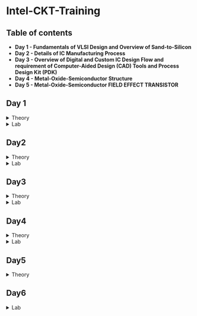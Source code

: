 # Intel-CKT-Training

## Table of contents

- **Day 1 - Fundamentals of VLSI Design and
Overview of Sand-to-Silicon**
- **Day 2 - Details of IC Manufacturing Process**
- **Day 3 - Overview of Digital and Custom IC Design Flow and requirement of Computer-Aided Design (CAD) Tools and Process Design Kit (PDK)**
- **Day 4 - Metal-Oxide-Semiconductor Structure** 
- **Day 5 - Metal-Oxide-Semiconductor FIELD EFFECT TRANSISTOR** 
  
## Day 1 
 <details><summary> Theory </summary>
 
  
  ## **Overview of VLSI Design**
  - **Packaged Chip**
  
    -There are different types of packaging:
      - System in a package (SIP)
      - Dual in-line package (DIP)
      - Quad-flat no-leads (QFN)
      - Ball grid array (BGA)
  
    -The central part of the chip is call die.
  
   - **Die and Wafer**
 
        ![image](https://user-images.githubusercontent.com/122155193/211223009-eefb6003-b59f-45d3-867b-3a645ad9e624.png)

      - A Single wafer contains 10’s of thousands die
      - All the components fabricated on the die

    - **Inside the Die**
       -  Digital: Gates, Muxes, decoders, counters, Resistors, FSMs
       -  Analog and RF: Clock: VCO and PLL; Voltage Ref. and Reg.: Bandgap reference, LDO, DC-DC converter; Data: PRBS generator; Amplifiers and Filters
       -  Memory and Memory Controller: Static Random Access Memory (SRAM) and SRAM controller

    - **Moore’s Law**
      - The observation that the number of transistors in a dense integrated circuit (IC) doubles about every two years.
  
    - **VLSI Design Methodology**
      - Types of VLSI Design styles:
        1) **Field programming gate array (FPGA) design**
            - Faster prototyping and cost-effective
            - Consists of:
              - Input/output buffers
              - Array of configurable logic blocks (CLBs)
              - Programmable interconnect structures
            - The programming of interconnects is accomplished by programming of RAM
            - Signal routing between the CLBs and the I/O blocks made by configurable switching matrices
  
        2) **Application-specific integrated circuit (ASIC)**
            - **Standard cell based design**
              - It is one of the most prevalent full-custom design styles and requires development of a full-custom mask set.
              - All of the commonly used logic cells are developed, characterized, and stored in a standard-cell library.
              - Each cell is characterized according to several different categories:
                - Delay time vs load capacitance and input transition
                - Circuit simulation model, Timing simulation model, Fault simulation model
                - Cell data for place-and route
                - Mask data
            - **Full Custom Design**
              - the entire mask design is done without using any library.
              - Productivity is very low because the geometry, orientation, and placement of every transistor is done individually by the designers.
              - Developmental cost of such a design style is becoming huge.
              - All the analog and RF designs are full custom design.
  
  - **VLSI Design Quality**
  
      - Important criteria to measure the design quality:
  
         1) **Testability**
             - Generation of good test vecto.
             - Availability of good test fixture at speed.
             - Design of testable chip.
  
          2) **Yield and Manufacturability**
             - Yield: No. of tested ok chips/Total no. of Chips
             - Functional Yield: Checks at lower speed
             - Parametric Yield: Checks at required speed
  
          3) **Reliability**
              - ESD and EOS
              - Electromigration
              - Oxide breakdown
              - Power and ground bouncing
             - On-chip noise and cross-talk
  
           4) **Technology Upgradability**
              - functional module for design reuse can be achieved quickly with minimal cost.
              - Develop and use advanced CAD tools.
  
  - **Package Technology**
     - Chip designers should work closely with package designers from the start of the project to avoid failures of the VLSI chip.
  
     - Types of package:
        1) **Pin-through-hole (PTH):**
  
          - ![image](https://user-images.githubusercontent.com/122155193/211224732-7f1409d0-0dd4-49c4-aefa-23b01355a877.png)
  
          - holes drilled in PCB
          - Not cost effective 
  
        2) **Surface Mount Technology (SMT):**
  
          - ![image](https://user-images.githubusercontent.com/122155193/211224778-c207e8e2-0d2e-4a39-80e2-166091dddbf9.png)
  
          - Directly soldered on the PCB
          - Cost and space effective
  
        3) **Plastic:**
  
          - Permeable to environmental moisture
  
        4) **Ceramic:**
  
          - Power consumption, performance and environmental requirements
  
   - **CAD Tools**
      - Essential for timely development of integrated circuits.
      - CAD technology for VLSI chip design can be categorized into the following areas:
        - High-level synthesis
        - Logic synthesis
        - Circuit optimization
        - Layout
        - Placement and routing
        - Simulation
        - Design rules and checking
</details>

<Details>
  <summary> Lab </summary>
  
  ![image](https://user-images.githubusercontent.com/122155193/212777972-3d05e02e-1d9e-40ab-acba-fa41b4cd8039.png)

  
  ![image](https://user-images.githubusercontent.com/122155193/212778069-7ee6a882-57e1-48c8-941b-44407e52732e.png)

  
  ![image](https://user-images.githubusercontent.com/122155193/212778105-4a20f06e-20c8-4c82-8302-8c0f57c0a0a4.png)

</details>

## Day2
  <details>
  <summary> Theory </summary>
  
 ## **Analog VLSI Design Flow and CMOS Fabrication Process**
  - **Analog IC Design Process**
  
  ![tempsnip](https://user-images.githubusercontent.com/122155193/211691046-388cdea4-312d-44c6-8dae-3ae16b00909f.png)
  
  ![image](https://user-images.githubusercontent.com/122155193/211691175-91c7f27c-d825-40d4-891b-8fdc6719a969.png)

  - **Analog IC Design Process and its Relation with CAD and PDK**
  
  ![image](https://user-images.githubusercontent.com/122155193/211691478-f31aea87-d443-4210-b7c5-4443de798448.png)

  - **Role of Circuit Designer**
    - Design a practical circuit based on the device limits, technology constraints and physical implementations rather than a ideal circuit.
    - Have very good understanding of layout design, so that in less iterations the design can be fridged.
    - Always discuss with the layout designer for better and efficient circuit design.
  
  - **CMOS Technology**
    - Comparison of BJT and MOSFET Technology
    ![image](https://user-images.githubusercontent.com/122155193/211692066-23cdd7bc-12da-458f-9637-16315e0f7969.png)

    - Categorization of the CMOS Technology:
      - Submicron Technology: Lmin ≥ 0.35 µm
      - Deep Submicron Technology (DSM): 0.1 µm ≤ Lmin ≤ 0.35 µm
      - Ultra-Deep Submicron Technology (UDSM): Lmin ≤ 0.1 µm
      - BiCMOS Technology: Lmin = 0.5 µm
      
  - **CMOS Fabrication Process**  
    ![image](https://user-images.githubusercontent.com/122155193/211721141-61278ee4-ba64-41dc-b42c-0d119b56b6ea.png)

 <Details>
 <summary> 1. Wafer formation (sand-to-silicon) </summary>
 
 - The basic raw material used in CMOS fabs is a **wafer or disk of silicon** (roughly 75 mm to 300 mm in diameter and less than 1 mm thick).
 - Wafers are cut from boules, cylindrical ingots of singlecrystal silicon.
 - In order to to provide the crystal with the required electrical properties, **controlled amounts of impurities** are added to the melt.
 - A seed crystal is dipped into the melt (**to initiate crystal growth**), and the seed is gradually withdrawn vertically from the melt while simultaneously being rotated.
 - Then, the molten silicon attaches itself to the seed and recrystallizes.
 - Growth rates vary from 30 to 180 mm/hour.
 </details>
 
 <Details>
 <summary> 2. Photolithography </summary>
 
 - The **patterning** is achieved by a process called photolithography.
 - Used as the primary method in defining areas of interest.
 - The wafer is coated with the photoresist and subjected to selective illumination through **the photomask**.
 - A **photomask** is constructed with chromium (chrome) covered quartz glass. 
 - A UV light source is used to expose the photoresist.
 - **Developer solvent** is then used to dissolve the soluble unexposed photoresist, leaving islands of insoluble exposed photoresist.
 </details>
 
 <Details>
 <summary> 3. Well and Channel Formation </summary>
 
 - There are 4 CMOS technology processes:
   1) **N-well process**
      - the pMOS transistors are built in a n-well and the nMOS transistor is placed in the p-type substrate.
      
      ![image](https://user-images.githubusercontent.com/122155193/211732817-ce8ab953-ea39-431d-af7b-6502177adafd.png)
    
   2) **P-well process**
      - the nMOS transistors are built in a p-well and the pMOS transistor is placed in the n-type substrate. 
      - Used to optimize the pMOS transistor performance.
   
      ![image](https://user-images.githubusercontent.com/122155193/211733248-1b1f249a-0d82-469e-bd19-5e97b8112e2c.png)
 
   3) **Twin-well process**
       - Accompanied the emergence of n-well processes. 
       - A twinwell process allows the optimization of each transistor type.
      
      ![image](https://user-images.githubusercontent.com/122155193/211733777-f1c19a5f-d0a5-4ae4-bb14-886ce4253585.png)
      
    4) **Triple-well process**
       - Provide good isolation between analog and digital blocks in mixed-signal chips; 
       - It is also used to isolate high-density dynamic memory from logic.  

        ![image](https://user-images.githubusercontent.com/122155193/211734116-ae807cfb-2c10-44a5-a50b-b227d9a45d31.png)
 </details>
 
 <Details>
 <summary> 4. Silicon Dioxide (Sio2) </summary>
 
 - Oxidation of silicon is achieved by heating silicon wafers in an oxidizing atmosphere.
 - Some common approaches:
 
    - **Wet Oxidation** (oxidizing atmosphere contains water vapor)
      - The temperature is usually between 900 °C and 1000 °C.
      - Wet oxidation is a rapid process.
      
    - **Dry Oxidation** (oxidizing atmosphere is pure oxygen)
      - Temperatures are in the region of 1200 °C to achieve an acceptable growth rate.
      - Dry oxidation forms a better quality oxide than wet oxidation.
      - It is used to form thin, highly controlled gate oxides, while wet oxidation may be used to form thick field oxides.
    
    - **Atomic Layer Deposition (ALD)** 
      - when a thin chemical layer (material A) is attached to a surface and then a chemical (material B) is introduced to produce a thin layer of the required layer.
  </details>
 
  <Details>
 <summary> 5. Isolation </summary>
  
  - Individual devices in a CMOS process need to be isolated from one another so that they do not have unexpected interactions.
  - The transistor gate consists of a **thin gate oxide layer**.
  - The **thick oxide** used to be formed by a process called Local Oxidation of Silicon (LOCOS).ed to be formed by a process called Local Oxidation of Silicon (LOCOS).
  - A problem with LOCOS-based processes is the transition between thick andthin oxide, which extended some distance laterally to form a so-called bird’s beak.
  - Starting around the 0.35 µm node, **shallow trench isolation (STI)** was introduced to avoid the problems with LOCOS.
  - STI forms insulating trenches of SiO2 surrounding the transistors (everywhere except the active area).
 </details>
 
 <Details>
 <summary> 6. Gate Oxide </summary>

 - This is most commonly in the form of silicon dioxide (SiO2).
 - The transistor gate consists of a **thin gate oxide layer**.
</details>

<Details>
 <summary> 7. Gate and Source/Drain Formations </summary>
 
 - Grow gate oxide wherever transistors are required.
 - **area = source + drain + gate**
 - Deposit polysilicon on chip.
 - Pattern polysilicon (both gates and interconnect).
 - Etch exposed gate oxide, at this stage, the chip has windows down to the well or substrate wherever a source/drain diffusion is required.
 - Implant pMOS and nMOS source/drain regions.
 </details>
 
 <Details>
 <summary> 8. Contacts and Metallization </summary>
 
 - Contact cuts are made to source, drain, and gate according to the contact mask. These are holes etched in the dielectric after the source/drain formation.
 - Older processes commonly use aluminum (Al) for wires, although newer ones offer copper (Cu) for lower resistance.
 - Tungsten (W) can be used as a plug to fill the contact holes.
 </details>
  
<Details>
 <summary> 9. Passivation </summary>
 
 - The final processing step is to add a protective glass layer called passivation or over glass that prevents the ingress of contaminants.
 - Openings in the passivation layer, called overglass cuts, allow connection to I/O pads and test probe points if needed.
 </details>
 
 <Details>
 <summary> 10. Metrology </summary>
 
 - Metrology is the science of measuring.
 - Everything that is built in a semiconductor process has to be measured to give feedback to the manufacturing process.
</details>
</details>

<Details>
 <summary> Lab </summary>
  
  [Assignment Day 2.pdf](https://github.com/Maryam288/Intel-CKT-Training/files/10389974/Assignment.Day.2.pdf)
</details>
 
## Day3
  <Details>
  <summary> Theory </summary>
  
 ## **CMOS Fabrication Process in DeepSubmicron (DSM) and Ultra DeepSubmicron (UDSM) Technology**
 
 - **Disadvantage of the Submicron CMOS Process**
 
    - Isolation of the Transistors:
      - The use of **reverse bias pn junctions** to isolate transistors becomes **impractical as the transistor sizes decrease**.
    
 - **Local Oxidation of Silicon (LOCOS) Isolation Process**
    - LOCOS is the traditional isolation technique used in submicron processes.
    
  ![image](https://user-images.githubusercontent.com/122155193/211982154-f8f38e6d-ec0d-4d9e-b6c8-30f3d6454cdc.png)    ![image](https://user-images.githubusercontent.com/122155193/211982694-d5600c58-a8c2-4875-9c4d-e6f1de87bdc5.png)
   
   - Limitation of this technique:
     - Bird’s beak effect
     - Surface area which is lost to this encroachment
     
   - Advantages of LOCOS fabrication process:
      - Simple process flow
      - High oxide quality because the whole LOCOS structure is thermally grown.
   
   
  - **Sallow Trench Isolation Technology**
  
    - STI isolation process is the preferred isolation process for deep-submicron process because it completely avoids Bird’s beak shape characteristics.
    
    ![image](https://user-images.githubusercontent.com/122155193/211989171-54995dfb-273f-42e8-8011-781d3c3458ed.png)
    - STI is more suitable for the increased density in a small area because it allows forming smaller isolation regions.
    - The disadvantage is larger number of process steps.

  - **Illustration of a Deep Submicron (DSM) CMOS Technology**
  
    - The DSM technology provides:
      - A deep n-well that can be utilized to reduce substrate noise coupling.
      - A MOS Varactor that can be used to make voltage controlled oscillators (VCOs).
      - Different kind of resistors like: **Diffused and/or implanted resistors**, **Well resistors**, **Poly resistors**, **Metal Resistors**.
      - At least 6 levels of metal that can form many useful structures such as inductors, capacitors, and transmission lines.
  
       ![image](https://user-images.githubusercontent.com/122155193/212009429-1cd43858-07c1-46c4-8753-2daf96f1b9b9.png)

- **Different Types of Capacitor in Deep Submicron (DSM) CMOS Technology**
  ![image](https://user-images.githubusercontent.com/122155193/212011793-ef905a9b-4e3e-4948-a520-d8fe48e1a840.png)

 - **Example of a DSM Technology Process (SKY130)** 
  
  ![image](https://user-images.githubusercontent.com/122155193/212012219-db2cf3a3-d372-4ea5-82a4-ba27bfdf4f95.png)
  
  - **Major Fabrication Steps for a DSM CMOS Process** 

  ![image](https://user-images.githubusercontent.com/122155193/212208610-02744f7c-4479-41d4-84d0-38e75fe3c879.png)

<Details>
 <summary> n and p-well Creation </summary>

- NMOS wil be fabricated in the p-well and PMOS in the n-well.
- Done by implantation followed by a deep diffusion.
 </details>
 
 <Details>
 <summary> Sallow Trench Isolation Creation </summary>

-  STI electrically isolates one region/transistor from another.
 </details>
 
 <Details>
 <summary> Threshold Shift and Anti-Punch through Implants </summary>

- The natural thresholds of the **NMOS is about 0V** and of the **PMOS is about –1.2V**.
- p-implant is used to make the NMOS harder to invert and the PMOS easier resulting in threshold voltages balanced around zero volts.
- Implant can be applied to create a higher-doped region beneath the channels to prevent punch-through from the drain depletion region extending to source depletion region.
 </details>
 
 <Details>
 <summary> Thin Oxide and Polysilicon Gate </summary>

- A thin oxide is deposited followed by polysilicon. These layers are removed where they are not wanted.
 </details>
 
 <Details>
 <summary> Lightly Doped Source and Drain </summary>

- A lightly-doped implant is used to create a lightly-doped source and drain next to the channel of the MOSFETs.
 </details>
 
 <Details>
 <summary> Sidewall Spacer </summary>

- A layer of dielectric is deposited on the surface and removed in such a way as to leave “sidewall spacers” next to the thin-oxide-polysilicon-polycide sandwich.
 - These sidewall spacers will prevent the part of the source and drain next to the channel from becoming heavily doped.
 </details>
 
 <Details>
 <summary> Implantation of Havily Doped Source and Drain </summary>

- Provide the completed sources and drains.
- Allows for ohmic contact into the wells and substrate.
  </details>
  
  <Details>
 <summary> Siliciding (Salicide and Polyside) </summary>

- Reduces the resistance of the bulk diffusions and polysilicon and forms an ohmic contact with material on which it is deposited.
  </details>
  
 <Details>
 <summary> Intermediate Oxide Layer </summary> 

- An oxide layer is used to cover the transistors and to planarize the surface.
 </details>
 
 <Details>
 <summary> First Level Metal </summary> 

- Tungsten plugs are built through the lower intermediate oxide layer to provide contact between the devices, wells and substrate to the first-level metal.
 </details>
 
 <Details>
 <summary> Second Level Metal </summary> 

- The previous step is repeated for the second-level metal.
 </details>
 
 - **Summary of Deep Submicron (DSM) CMOS Fabrication Process**
    - DSM technology typically has a minimum channel length between 0.35μm and 0.1μm.
    - DSM technology addresses the problem of excessive depletion region widths in junction isolation techniques by using shallow trench isolation.
    - DSM technology may have from 4 to 8 levels of metal.
    - Lightly doped drains and sources are a key aspect of DSM technology.
    
 - **Ultra Deep Submicron (UDSM) CMOS Technology**
    - Lmin ≤ 0.1 microns.
    - Minimum feature size less than 100 nanometers.
    - 22 nm drawn length, 5 nm lateral diffusion, 1 nm transistor gate oxide, 8 layers of copper interconnect.
    - Specialized processing is used to increase drive capability and maintain low off currents.
    
  - **Advantage of UDSM CMOS Technology**
  
 <Details>
 <summary> Digital Viewpoint </summary> 

- Improved Ion/Ioff
 - Reduced gate capacitance
 - Higher drive current capability
 - Reduced interconnect density
 - Reduction of active power
 </details>
 
  <Details>
 <summary> Analog Viewpoint </summary> 

- More levels of metal
 - Higher cutoff frequency
 - Higher capacitance density
 - Reduced junction capacitance per transconductance
 - More speed
 </details>
 
 - **Disadvantage of UDSM CMOS Technology**
 <Details>
 <summary> Analog Viewpoint </summary> 

- Reduction in power supply resulting in reduced headroom.
 - Gate leakage currents.
 - Reduced small signal intrinsic gain.
 - Increased nonlinearity.
 - Increased noise and poorer matching.
 </details>
 </details>

<Details>
 <summary> Lab </summary> 
  
 <Details>
 <summary> Q6) What are the advantages of ultra-deep submicron process over deep submicron process. </summary>
 
  - Improved Ion/Ioff
  - Reduced gate capacitance
  - Higher drive current capability
  - Reduced junction capacitance per transconductance
  - More speed
 </details>
  
 <Details>
 <summary> Q7) What is the difference between LOCOS and STI process? </summary>
   
 ![image](https://user-images.githubusercontent.com/122155193/212779336-9637f723-ba9d-4a7f-9591-d5aa9fa8fe06.png)
</details>
  
  <Details>
 <summary> Q8) Why for body connection a heavily doped n+ or p+ is used? </summary>
    
- A heavily doped N+ or P+ diffusion is made for the metallic contact. This creates a conductive junction between the metal and the semiconductor, thus giving a good electrical contact to the bulk.
    
</details>
<Details>
 <summary> Q9) What is use of silicide and poolside? </summary>  
  
  - To interconnect between N+ or P+ diffusion to the metal.
 </details>
  
 <Details>
 <summary> Q10) Which process steps used for control threshold voltage and punch-through effect? </summary>   
   
   - Oxidation and Diffusion
  </details>
  <Details>
 <summary> Q11) Draw a top view, front view and 3D view of a CMOS inverter and annotate the length and width of both PMOS and NMOS transistor. </summary>   
 </details>
  
   <Details>
 <summary> Q12) Why sidewall spacer are used in DSM technology? </summary>
     
 - To insulate the drain and source metal contacts from the gate of the transistor.
     
  </details>    
 <Details>
 <summary> Q13) What are the advantages of Deep N-well technology over n-well technology? </summary> 
 
   - Deep N-well decreases the noise coupling through it to the substrate and giving the advantage of fully isolated NMOS devices.
   
</details>    
 <Details>
 <summary> Q14) What is passivation layer? </summary>    
   
   - A layer normally used protect the active semiconductor surface from the surrounding environment.
   
 </details>    
 <Details>
 <summary> Q15) What is Bird’s beak in LOCOS process and what is the impact on the transistor performance? </summary>     
   
   - As the oxide grows, the nitride mask, which is meant to block the oxide from growing everywhere, is slightly bent due to stress caused by the oxide pushing the nitride as it grows.
   
   - The encroachment of field oxide in the active region reduces the area available to form a transistor and therefore it limits device scaling and device density in VLSI cuts which will limit the device performance. 
 </details>
 </details>
 
## Day4
  <details>
  <summary> Theory </summary>
  
 ## Metal-Oxide-Semiconductor Structure 
  - **Metal-Oxide-Semiconductor (MOS) Device Structure**
  
    - MOS junction simply a capacitor.
    - No current-voltage relationship, only capacitorvoltage relationship.
    
    ![image](https://user-images.githubusercontent.com/122155193/215636640-a6cc772b-f90a-4789-a4ce-cdfca27b0cc1.png)

- **MOS Device Structure and Fabrication**

<details>
<summary> Fabrication </summary>

   - Oxidation: process to create SiO2 on top of Silicon.
   - Metallization: process to deposit poly-silicon on top of SiO2.
</details> 

<details>
<summary> Device Structure </summary>

  - Gate and substrate are different material so there is a contact potential between them (expressed as metal to semiconductor work function (ϕms)).
  - Interface is between SiO2 and Silicon
</details> 

- **Ideal MOS Junction or Capacitor**

<details>
<summary> Case1: Accumulation Mode of Operation </summary>

## **Accumulation Mode (V < 0)**

  - Pile of majority carrier at the interface.
  - Charge at the surface directly proportional to voltage.

![image](https://user-images.githubusercontent.com/122155193/215638041-ec999fd0-297a-45ca-a9db-8b6615abe401.png)
</details> 

<details>
<summary> Case2: Depletion Mode of Operation </summary>

## **Depletion Mode (0 < V < VT)**    

  - The semiconductor surface starts to deplete and the type of charge at the surface is –ve and gradually increase with the increase of voltage.
  - **Weak inversion voltage** is the voltage at which the surface carrier concentration is exactly equal to bulk carrier concentration and from this point the weak inversion started.
  - Charge at the surface directly proportional to voltage.
  - **Threshold voltage** is the voltage at which the surface concentration exactly equal to the bulk concentration.
  - This is called inversion point and at this point depletion mode ends and strong inversion started.
  
![image](https://user-images.githubusercontent.com/122155193/215639254-0e3ee43f-18f0-4ec9-a02f-ee19bb2d2e54.png)
</details> 

<details>
<summary> Case3: Strong Inversion Mode of Operation </summary>

## **Strong Inversion Mode (V ≥ VT)**    

  - At threshold voltage a channel form at the surface of the semiconductor due to inversion charges.
  - Before threshold voltage the charge comes from negatively charged ionized acceptors.
  - After threshold voltage, the more charge comes from the electrons rather than depleting the holes.
  - The extra negative charge required for the semiconductor is comes from the mobile electrons which are very close to the surface.
  
  ![image](https://user-images.githubusercontent.com/122155193/215639559-c8ce74f2-3fa1-499f-9f67-bce9026215eb.png)
  
</details> 

- **Summary of the MOS Operation Modes**

![image](https://user-images.githubusercontent.com/122155193/215639865-0a6ba5fe-67cb-413a-baf5-f03e46c5240d.png)

  - Flat band voltage is 0 for ideal MOS structure.
  - Flat band means flatness of conduction and valence band edges at semiconductor surface.
  
- **Q-V Characteristics of MOS Structure** 
 
  ![image](https://user-images.githubusercontent.com/122155193/215640211-26a81d2c-c86b-462f-8b30-aa50f032b8f8.png)

 - Surface Charges at different regions
  
<details>
<summary> Accumulation </summary>

![image](https://user-images.githubusercontent.com/122155193/215664491-a76dd783-6bea-406f-9629-a6018f62a797.png)

</details> 

<details>
<summary> Depletion </summary>

![image](https://user-images.githubusercontent.com/122155193/215664814-2e512672-52f3-4e8a-b9a8-2107378e9e24.png)

</details>

<details>
<summary> Inversion </summary>

![image](https://user-images.githubusercontent.com/122155193/215665123-3d16ef04-191a-4f2e-b52c-c0ac80b980be.png)

</details>

<details>
<summary> Threshold Voltage </summary>

![image](https://user-images.githubusercontent.com/122155193/215665313-2b4ef7f0-b0e5-46bb-85eb-30b79f5788db.png)

</details>

- **C-V Characteristics of MOS Structure** 

![image](https://user-images.githubusercontent.com/122155193/215665604-025af0cf-c9c7-453a-aa23-972c5e13c186.png)

- **Non Ideal MOS Structure** 

<details>
<summary> Effect of fixed charge Qf </summary>

![image](https://user-images.githubusercontent.com/122155193/215665879-b3a0e828-18ee-4992-9da1-4a9683ef2e63.png)

- To cerate a zero charge on silicon a negative voltage is required to give at gate terminal.
- By applying a negative volute at gate the surface charge at silicon will be zero.
- Zero charge in the semiconductor corresponds to flat-band condition of a MOS junction.
</details>

<details>
<summary> Effect of work metal-semiconductor work function difference ϕms </summary>

![image](https://user-images.githubusercontent.com/122155193/215665963-4d0e0ccc-2872-4bae-8921-c744e36599f7.png)

- Electrons are always moves from higher energy level to lower energy level.
- Electrons are transferred through wire.
- To remove the electrons from semiconductor surface we have to provide a –ve voltage to the gate.
</details>

- **Summary of Nonideal MOS Capacitor** 

 1. Effect of fixed oxide charge 𝑄f
  
  ![image](https://user-images.githubusercontent.com/122155193/215668210-27ebfbf1-aa29-47e0-ad78-123634557852.png)
  
 2. Effect of work metal-semiconductor work function difference ϕms
  
  ![image](https://user-images.githubusercontent.com/122155193/215668285-22ce8cc9-fe8a-4198-b567-5649bb75d3b3.png)

 3. In presence of both fixed charge and metal-to-semiconductor work function

![image](https://user-images.githubusercontent.com/122155193/215668376-a188458d-30cc-4e27-b91e-03d5c3ea3d16.png)

 4. So threshold voltage od a nonideal MOS capacitor will be
  
  ![image](https://user-images.githubusercontent.com/122155193/215668468-9319084b-083d-47bb-b426-aba394a3374f.png)
  
</details>

<details>
<summary> Lab </summary>

<details>
<summary> 1. What are the main differences between ideal and real MOS structure? </summary>

![image](https://user-images.githubusercontent.com/122155193/215671227-45643d7a-e561-4598-9e89-ff562027b9a0.png)

</details>

<details>
<summary> 2. What are the different modes of operation in a MOS junction? </summary>

- Accumulation Mode (V < 0)
- Depletion Mode (0 < V < Vt)
- Strong Inversion Mode (V ≥ Vt)
</details>

<details>
<summary> 3. What is the difference between weak inversion and strong inversion of a MOS junction? </summary>

![image](https://user-images.githubusercontent.com/122155193/215672027-d394e1e7-f836-4776-a720-cf048c662891.png)
</details>

<details>
<summary> 4. What is metal-to-semiconductor work function? </summary>

- The energy difference between the metal and the semiconductor.
</details>

<details>
<summary> 5. For a heavily n-doped poly-silicon metal and a p-substrate semiconductor, what will be the metal-to-semiconductor work function? Positive or negative?</summary>

- The heavily n-doped poly-silicon will have the fermi-level very close to conduction band (Ec), while p-substrate semiconductor will have the fermi-level close to valance band (Ev).

- ϕms = ϕm - ϕs

- In this case, ϕm < ϕs

- Thus, ϕms will be negative.

</details>

<details>
<summary> 6. For a heavily p-doped poly-silicon metal and a n-substrate semiconductor, what will be the metal-to-semiconductor work function? Positive or negative?</summary>

- The heavily p-doped poly-silicon will have the fermi-level very close to valance band (Ev), while n-substrate semiconductor will have the fermi-level close to conduction band (Ec).

- ϕms = ϕm - ϕs

- In this case, ϕm > ϕs

- Thus, ϕms will be positive.
</details>

<details>
<summary> 7. What is threshold voltage of a MOS junction? Express threshold voltage for a non-ideal MOS junction. </summary>

- Threshold voltage is the voltage at which the surface concentration exactly equal to the bulk concentration

![image](https://user-images.githubusercontent.com/122155193/215674955-bd07a353-7590-4f39-ae66-88deaa119135.png)

</details>

<details>
<summary> 8. If the oxide (SiO2) increases for a MOS structure, the threshold voltage will increase or decrease? </summary>

- Threshold voltage will increase.
</details>

<details>
<summary> 9. Instead of a lightly doped p-substrate, if you use a heavily doped p-substrate in a MOS structure then what will be the change in threshold voltage? Will it increase or decrease? </summary>

- Threshold voltage will increase.
</details>

<details>
<summary> 10. Describe, why MOS capacitance stay minimum at very high frequency and back to high value at low frequency </summary>

- High frequency always fluctuate at a high speed.
- There is no long time for the capacitor to collect higher charge to achieve higher capacitance.
- Thus, higher frequency get lower capacitance. 
</details>
</details>

## Day5
  <details>
  <summary> Theory </summary>
  
 ## **Metal-Oxide-Semiconductor FIELD EFFECT TRANSISTOR**
 
 - **MOSFET Structure**
 
 ![image](https://user-images.githubusercontent.com/122155193/215681889-ee72fd9f-89b3-4b40-b9f0-ac424ba47fce.png)

 ![image](https://user-images.githubusercontent.com/122155193/215681942-acd39576-b92b-4a06-b0e3-8384fe730af1.png)

 
 <details>
 <summary> Top View (Layout View) </summary>
 
 ![image](https://user-images.githubusercontent.com/122155193/215681520-92e68393-48d6-47cb-a203-0394f7c1e2db.png)
 </details>
 
 <details>
 <summary> Layout Layers and Rules </summary>
 
 ## Layout Layers
 - P-substrate
 - Thin oxide
 - Polysilicon
 - n+ diffusion
 - Contact
 - Metal
 
 ## Layout Rules
 - Min. width
 - Max Width
 - Spacing
 - Area
 - Enclosure
 - Extension
  </details>
 
 <details>
 <summary> Front View (Cross-section) </summary>
 
 ![image](https://user-images.githubusercontent.com/122155193/215681683-08bf5370-3ba2-4310-b54a-5ef19fa24bc9.png)
</details>

- **MOSFET Operation**

<details>
<summary> Cut-off </summary>

![image](https://user-images.githubusercontent.com/122155193/215708266-3f68bdf1-7c72-48a2-bd70-a2d097ccb54d.png)

- Gate voltage lower than threshold voltage (Vgs < Vt).
- Drain current, Id = 0
- Application: Switch
</details>

<details>
<summary> Linear </summary>

![image](https://user-images.githubusercontent.com/122155193/215708488-14e39dd8-c3e7-4fa3-a2ee-e01c676c69a7.png)

- Gate voltage slightly above threshold voltage (Vgs - Vt >= Vds)
- Id increase with the increases of Vgs

![image](https://user-images.githubusercontent.com/122155193/215707513-ad4a434b-4220-4404-85d6-8408b013005a.png)

- Application: switch and linear resistor
</details>


<details>
<summary> Saturation </summary>

![image](https://user-images.githubusercontent.com/122155193/215708579-94c60ce7-00e5-4db2-8e9a-be2855fd061f.png)

- Gate voltage much more higher than threshold voltage (Vgs - Vt < Vds)
- The curent from drain to source is saturated even the Vds keep increasing.
- Maximum Id.

![image](https://user-images.githubusercontent.com/122155193/215709056-2e35fb69-2620-4013-9092-55a9f2bc5254.png)

- Application: Amplifier and constant current source
</details>

- **ID-VGS Characteristics**

![image](https://user-images.githubusercontent.com/122155193/215711062-29223102-1ba3-40dc-b5ea-4bf419f6eedb.png)

- **ID-VGS Characteristics with Body Bias**

![image](https://user-images.githubusercontent.com/122155193/215711285-585c0df5-1a7f-4fbd-8fe9-5735c99216ca.png)

- **ID-VDS Characteristics**

![image](https://user-images.githubusercontent.com/122155193/215711428-5e9e2930-f7e6-4eee-b92a-4facf71339db.png)

  </details>
  
## Day6
  <Details>
  <summary> Lab </summary> 
  
  ![image](https://user-images.githubusercontent.com/122155193/219992001-1499b47e-156a-4b46-9640-ecc89c4c73f4.png)

    
 ![image](https://user-images.githubusercontent.com/122155193/219219832-126f4fc6-dbfe-4c8b-ba36-a98787c64f2b.png)
 
 ![image](https://user-images.githubusercontent.com/122155193/219991875-df8539e4-ae46-4963-be57-71ed15c806b8.png)

 
[Assignment - Day6](https://github.com/Maryam288/Intel-CKT-Training/blob/main/Assignment6)
